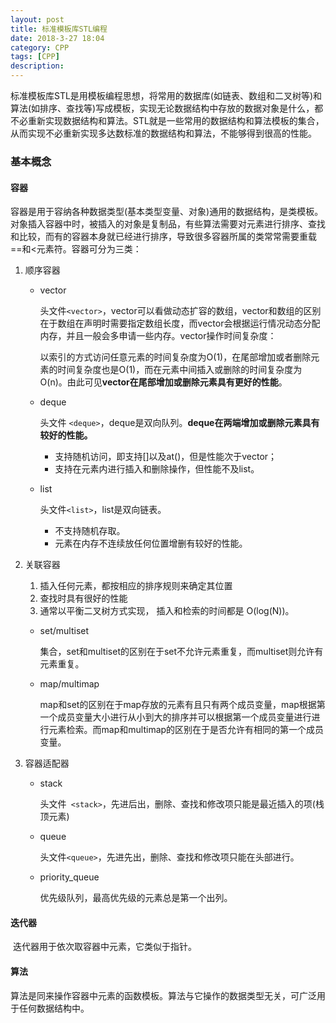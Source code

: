 ```yaml
---
layout: post
title: 标准模板库STL编程
date: 2018-3-27 18:04
category: CPP
tags: [CPP]
description: 
---
```


​	标准模板库STL是用模板编程思想，将常用的数据库(如链表、数组和二叉树等)和算法(如排序、查找等)写成模板，实现无论数据结构中存放的数据对象是什么，都不必重新实现数据结构和算法。STL就是一些常用的数据结构和算法模板的集合，从而实现不必重新实现多达数标准的数据结构和算法，不能够得到很高的性能。

### 基本概念

#### 容器

​	容器是用于容纳各种数据类型(基本类型变量、对象)通用的数据结构，是类模板。对象插入容器中时，被插入的对象是复制品，有些算法需要对元素进行排序、查找和比较，而有的容器本身就已经进行排序，导致很多容器所属的类常常需要重载==和<元素符。容器可分为三类：

1. 顺序容器

   - vector

     头文件```<vector>```，vector可以看做动态扩容的数组，vector和数组的区别在于数组在声明时需要指定数组长度，而vector会根据运行情况动态分配内存，并且一般会多申请一些内存。vector操作时间复杂度：

     以索引的方式访问任意元素的时间复杂度为O(1)，在尾部增加或者删除元素的时间复杂度也是O(1)，而在元素中间插入或删除的时间复杂度为O(n)。由此可见**vector在尾部增加或删除元素具有更好的性能**。

   - deque

     头文件 ```<deque>```，deque是双向队列。**deque在两端增加或删除元素具有较好的性能。**

     - 支持随机访问，即支持[]以及at()，但是性能次于vector；
     - 支持在元素内进行插入和删除操作，但性能不及list。

   - list

     头文件``` <list> ```，list是双向链表。

     - 不支持随机存取。
     - 元素在内存不连续放任何位置增删有较好的性能。 

2. 关联容器

   1. 插入任何元素，都按相应的排序规则来确定其位置
   2. 查找时具有很好的性能
   3. 通常以平衡二叉树方式实现， 插入和检索的时间都是 O(log(N))。

   - set/multiset

     集合，set和multiset的区别在于set不允许元素重复，而multiset则允许有元素重复。

   - map/multimap

     map和set的区别在于map存放的元素有且只有两个成员变量，map根据第一个成员变量大小进行从小到大的排序并可以根据第一个成员变量进行进行元素检索。而map和multimap的区别在于是否允许有相同的第一个成员变量。

3. 容器适配器

   - stack

     头文件``` <stack>```，先进后出，删除、查找和修改项只能是最近插入的项(栈顶元素)

   - queue

     头文件```<queue>```，先进先出，删除、查找和修改项只能在头部进行。

   - priority_queue

     优先级队列，最高优先级的元素总是第一个出列。

#### 迭代器

​	迭代器用于依次取容器中元素，它类似于指针。

#### 算法

​	算法是同来操作容器中元素的函数模板。算法与它操作的数据类型无关，可广泛用于任何数据结构中。